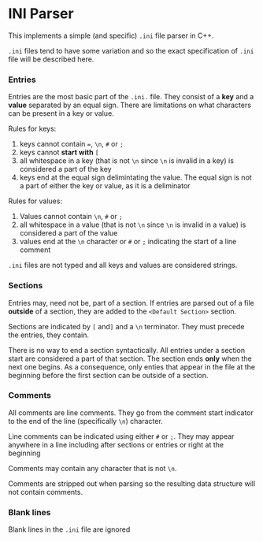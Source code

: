 # INI Parser

This implements a simple (and specific) `.ini` file parser in C++. 

`.ini` files tend to have some variation and so the exact specification of `.ini` file will be described here.

### Entries
Entries are the most basic part of the `.ini.` file. They consist
of a **key** and a **value** separated by an equal sign. 
There are limitations on what characters can be present in a key or value. 

Rules for keys:
  1.  keys cannot contain `=`, `\n`, `#` or `;`
  2.  keys cannot **start with** `[`
  3.  all whitespace in a key (that is not `\n` since `\n` is 
      invalid in a key) is considered a part of the key
  4.  keys end at the equal sign delimintating the value. The
      equal sign is not a part of either the key or value, as 
      it is a deliminator
      
Rules for values:
  1.  Values cannot contain `\n`, `#` or `;`
  2.  all whitespace in a value (that is not `\n` since `\n` is
      invalid in a value) is considered a part of the value
  3.  values end at the `\n` character or `#` or `;` indicating 
      the start of a line comment 
      
`.ini` files are not typed and all keys and values are considered 
strings. 

### Sections
Entries may, need not be, part of a section. If entries are 
parsed out of a file **outside** of a section, they are 
added to the `<Default Section>` section. 

Sections are indicated by `[` and`]` and a `\n` terminator. 
They must precede the entries, they contain. 

There is no way to end a section syntactically. All entries
under a section start are considered a part of that section. 
The section ends **only** when the next one begins. As a 
consequence, only enties that appear in the file at the 
beginning before the first section can be outside of a section.

### Comments 
All comments are line comments. They go from the comment 
start indicator to the end of the line (specifically `\n`) 
character.

Line comments can be indicated using either `#` or `;`. They
may appear anywhere in a line including after sections or 
entries or right at the beginning 

Comments may contain any character that is not `\n`.

Comments are stripped out when parsing so the resulting 
data structure will not contain comments. 

### Blank lines
Blank lines in the `.ini` file are ignored 

